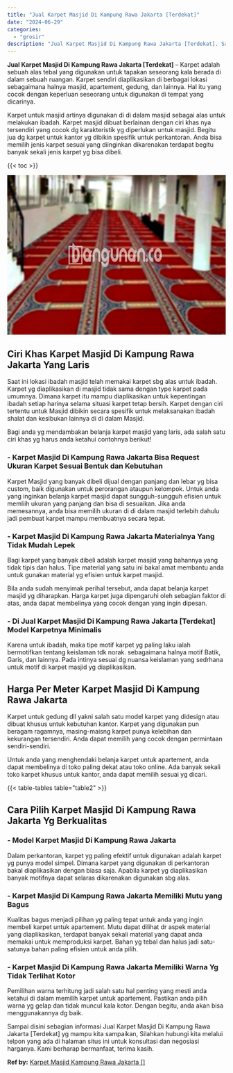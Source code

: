```yaml
---
title: "Jual Karpet Masjid Di Kampung Rawa Jakarta [Terdekat]"
date: "2024-06-29"
categories: 
  - "grosir"
description: "Jual Karpet Masjid Di Kampung Rawa Jakarta [Terdekat]. Sampai disini sebagian informasi Jual Karpet Masjid Di Kampung Rawa Jakarta [Terdekat] yg mampu kita..."
---
```


**Jual Karpet Masjid Di Kampung Rawa Jakarta \[Terdekat\]** – Karpet adalah sebuah alas tebal yang digunakan untuk tapakan seseorang kala berada di dalam sebuah ruangan. Karpet sendiri diaplikasikan di berbagai lokasi sebagaimana halnya masjid, apartement, gedung, dan lainnya. Hal itu yang cocok dengan keperluan seseorang untuk digunakan di tempat yang dicarinya.

Karpet untuk masjid artinya digunakan di di dalam masjid sebagai alas untuk melakukan ibadah. Karpet masjid dibuat berlainan dengan ciri khas nya tersendiri yang cocok dg karakteristik yg diperlukan untuk masjid. Begitu jua dg karpet untuk kantor yg dibikin spesifik untuk perkantoran. Anda bisa memilih jenis karpet sesuai yang diinginkan dikarenakan terdapat begitu banyak sekali jenis karpet yg bisa dibeli.

{{< toc >}}

![Jual Karpet Masjid Di Kampung Rawa Jakarta [Terdekat]](/images/grosir-karpet-murah-68.png)

## Ciri Khas Karpet Masjid Di Kampung Rawa Jakarta Yang Laris

Saat ini lokasi ibadah masjid telah memakai karpet sbg alas untuk ibadah. Karpet yg diaplikasikan di masjid tidak sama dengan type karpet pada umumnya. Dimana karpet itu mampu diaplikasikan untuk kepentingan ibadah setiap harinya selama situasi karpet tetap bersih. Karpet dengan ciri tertentu untuk Masjid dibikin secara spesifik untuk melaksanakan ibadah shalat dan kesibukan lainnya di di dalam Masjid.

Bagi anda yg mendambakan belanja karpet masjid yang laris, ada salah satu ciri khas yg harus anda ketahui contohnya berikut!

### \- Karpet Masjid Di Kampung Rawa Jakarta Bisa Request Ukuran Karpet Sesuai Bentuk dan Kebutuhan

Karpet Masjid yang banyak dibeli dijual dengan panjang dan lebar yg bisa custom, baik digunakan untuk perorangan ataupun kelompok. Untuk anda yang inginkan belanja karpet masjid dapat sungguh-sungguh efisien untuk memliih ukuran yang panjang dan bisa di sesuaikan. Jika anda memesannya, anda bisa memilih ukuran di di dalam masjid terlebih dahulu jadi pembuat karpet mampu membuatnya secara tepat.

### \- Karpet Masjid Di Kampung Rawa Jakarta Materialnya Yang Tidak Mudah Lepek

Bagi karpet yang banyak dibeli adalah karpet masjid yang bahannya yang tidak tipis dan halus. Tipe material yang satu ini bakal amat membantu anda untuk gunakan material yg efisien untuk karpet masjid.

Bila anda sudah menyimak perihal tersebut, anda dapat belanja karpet masjid yg diharapkan. Harga karpet juga dipengaruhi oleh sebagian faktor di atas, anda dapat membelinya yang cocok dengan yang ingin dipesan.

### \- Di Jual Karpet Masjid Di Kampung Rawa Jakarta \[Terdekat\] Model Karpetnya Minimalis

Karena untuk ibadah, maka tipe motif karpet yg paling laku ialah bermotifkan tentang keislaman tdk norak. sebagaimana halnya motif Batik, Garis, dan lainnya. Pada intinya sesuai dg nuansa keislaman yang sedrhana untuk motif di karpet masjid yg diaplikasikan.

## Harga Per Meter Karpet Masjid Di Kampung Rawa Jakarta

Karpet untuk gedung dll yakni salah satu model karpet yang didesign atau dibuat khusus untuk kebutuhan kantor. Karpet yang digunakan pun beragam ragamnya, masing-maisng karpet punya kelebihan dan kekurangan tersendiri. Anda dapat memilih yang cocok dengan permintaan sendiri-sendiri.

Untuk anda yang menghendaki belanja karpet untuk apartement, anda dapat membelinya di toko paling dekat atau toko online. Ada banyak sekali toko karpet khusus untuk kantor, anda dapat memilih sesuai yg dicari.

{{< table-tables table="table2" >}}

## Cara Pilih Karpet Masjid Di Kampung Rawa Jakarta Yg Berkualitas

### \- Model Karpet Masjid Di Kampung Rawa Jakarta

Dalam perkantoran, karpet yg paling efektif untuk digunakan adalah karpet yg punya model simpel. Dimana karpet yang digunakan di perkantoran bakal diaplikasikan dengan biasa saja. Apabila karpet yg diaplikasikan banyak motifnya dapat selaras dikarenakan digunakan sbg alas.

### \- Karpet Masjid Di Kampung Rawa Jakarta Memiliki Mutu yang Bagus

Kualitas bagus menjadi pilihan yg paling tepat untuk anda yang ingin membeli karpet untuk apartement. Mutu dapat dilihat dr aspek material yang diaplikasikan, terdapat banyak sekali material yang dapat anda memakai untuk memproduksi karpet. Bahan yg tebal dan halus jadi satu-satunya bahan paling efisien untuk anda pilih.

### \- Karpet Masjid Di Kampung Rawa Jakarta Memiliki Warna Yg Tidak Terlihat Kotor

Pemilihan warna terhitung jadi salah satu hal penting yang mesti anda ketahui di dalam memilih karpet untuk apartement. Pastikan anda pilih warna yg gelap dan tidak muncul kala kotor. Dengan begitu, anda akan bisa menggunakannya dg baik.

Sampai disini sebagian informasi Jual Karpet Masjid Di Kampung Rawa Jakarta \[Terdekat\] yg mampu kita sampaikan, Silahkan hubungi kita melalui telpon yang ada di halaman situs ini untuk konsultasi dan negosiasi harganya. Kami berharap bermanfaat, terima kasih.

**Ref by:**  [Karpet Masjid Kampung Rawa Jakarta []](https://id.wikipedia.org/wiki/Karpet)
